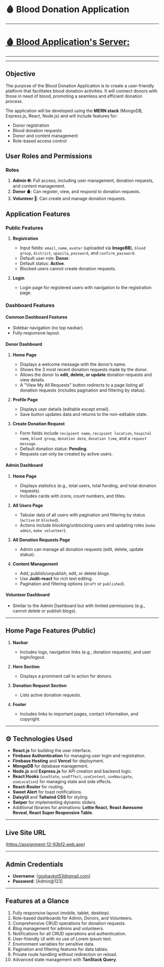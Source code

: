 # 🩸 Blood Donation Application
---
# [🩸 Blood Application's Server: ](https://github.com/gs-shaykot/RedAid-Server) 
---
---

## **Objective**
The purpose of the Blood Donation Application is to create a user-friendly platform that facilitates blood donation activities. It will connect donors with those in need of blood, promoting a seamless and efficient donation process.

The application will be developed using the **MERN stack** (MongoDB, Express.js, React, Node.js) and will include features for:
- Donor registration
- Blood donation requests
- Donor and content management
- Role-based access control
 
## **User Roles and Permissions**

### **Roles**
1. **Admin 🌐**: Full access, including user management, donation requests, and content management.
2. **Donor 🩸**: Can register, view, and respond to donation requests.
3. **Volunteer 🤝**: Can create and manage donation requests.
 

## **Application Features**

### **Public Features**
1. **Registration**  
   - Input fields: `email`, `name`, `avatar` (uploaded via **ImageBB**), `blood group`, `district`, `upazila`, `password`, and `confirm_password`.
   - Default user role: **Donor**.
   - Default status: **Active**.
   - Blocked users cannot create donation requests.

2. **Login**  
   - Login page for registered users with navigation to the registration page.

### **Dashboard Features**

#### **Common Dashboard Features**
- Sidebar navigation (no top navbar).
- Fully responsive layout.

#### **Donor Dashboard**
1. **Home Page**  
   - Displays a welcome message with the donor’s name.  
   - Shows the 3 most recent donation requests made by the donor.  
   - Allows the donor to **edit, delete, or update** donation requests and view details.  
   - A "View My All Requests" button redirects to a page listing all donation requests (includes pagination and filtering by status).

2. **Profile Page**  
   - Displays user details (editable except email).
   - Save button updates data and returns to the non-editable state.

3. **Create Donation Request**  
   - Form fields include `recipient name`, `recipient location`, `hospital name`, `blood group`, `donation date`, `donation time`, and a `request message`.  
   - Default donation status: **Pending**.  
   - Requests can only be created by active users.

#### **Admin Dashboard**
1. **Home Page**  
   - Displays statistics (e.g., total users, total funding, and total donation requests).  
   - Includes cards with icons, count numbers, and titles.

2. **All Users Page**  
   - Tabular data of all users with pagination and filtering by status (`active` or `blocked`).  
   - Actions include blocking/unblocking users and updating roles (`make admin`, `make volunteer`).

3. **All Donation Requests Page**  
   - Admin can manage all donation requests (edit, delete, update status).

4. **Content Management**  
   - Add, publish/unpublish, edit, or delete blogs.  
   - Use **Jodit-react** for rich text editing.  
   - Pagination and filtering options (`draft` or `published`).

#### **Volunteer Dashboard**
- Similar to the Admin Dashboard but with limited permissions (e.g., cannot delete or publish blogs).

---

## **Home Page Features (Public)**

1. **Navbar**  
   - Includes logo, navigation links (e.g., donation requests), and user login/logout.

2. **Hero Section**  
   - Displays a prominent call to action for donors.

3. **Donation Request Section**  
   - Lists active donation requests.  

4. **Footer**  
   - Includes links to important pages, contact information, and copyright.

---
 


## ⚙️ Technologies Used
- **React.js** for building the user interface.
- **Firebase Authentication** for managing user login and registration.
- **Firebase Hosting** and **Vercel** for deployment.
- **MongoDB** for database management.
- **Node.js** and **Express.js** for API creation and backend logic.
- **React Hooks** (`useState`, `useEffect`, `useContext`, `useNavigate`, `useLocation`) for managing state and side effects.
- **React-Router** for routing.
- **Sweet Alert** for toast notifications.
- **DaisyUI** and **Tailwind CSS** for styling.
- **Swiper** for implementing dynamic sliders.
- Additional libraries for animations: **Lottie React**, **React Awesome Reveal**, **React Super Responsive Table**.
---

## **Live Site URL**
(https://assignment-12-93b12.web.app)

---

## **Admin Credentials**
- **Username**: [gsshaykot53@gmail.com]  
- **Password**: [Admin@123]  

---

## **Features at a Glance**
1. Fully responsive layout (mobile, tablet, desktop).
2. Role-based dashboards for Admin, Donors, and Volunteers.
3. Comprehensive CRUD operations for donation requests.
4. Blog management for admins and volunteers.
5. Notifications for all CRUD operations and authentication.
6. User-friendly UI with no use of Lorem Ipsum text.
7. Environment variables for sensitive data.
8. Pagination and filtering features for data tables.
9. Private route handling without redirection on reload.
10. Advanced state management with **TanStack Query**.
